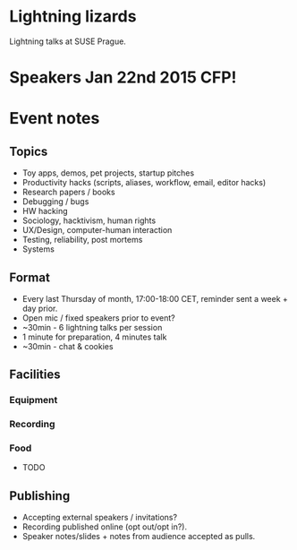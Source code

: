 # Lightning lizards

Lightning talks at SUSE Prague.

# Speakers Jan 22nd 2015 CFP!


# Event notes

## Topics

  - Toy apps, demos, pet projects, startup pitches
  - Productivity hacks (scripts, aliases, workflow, email, editor hacks)
  - Research papers / books
  - Debugging / bugs
  - HW hacking
  - Sociology, hacktivism, human rights
  - UX/Design, computer-human interaction
  - Testing, reliability, post mortems
  - Systems

## Format

  - Every last Thursday of month, 17:00-18:00 CET, reminder sent a week + day prior.
  - Open mic / fixed speakers prior to event?
  - ~30min - 6 lightning talks per session
  - 1 minute for preparation, 4 minutes talk
  - ~30min - chat & cookies

## Facilities
  
### Equipment
### Recording
### Food

  - TODO

## Publishing

  - Accepting external speakers / invitations?
  - Recording published online (opt out/opt in?).
  - Speaker notes/slides + notes from audience accepted as pulls.
